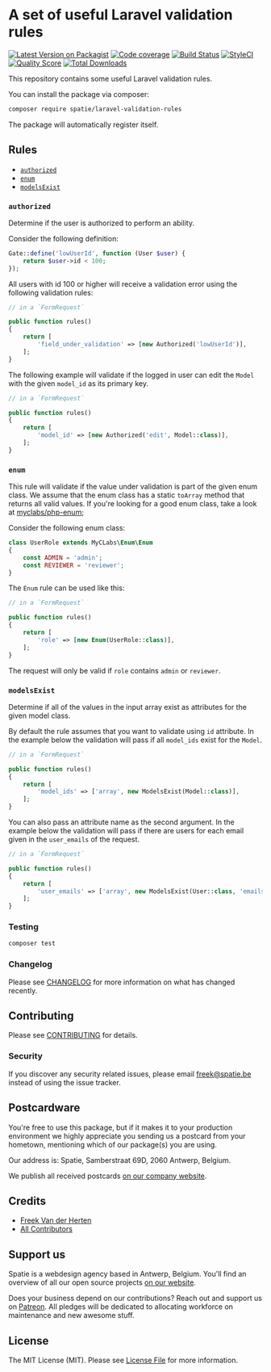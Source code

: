 # A set of useful Laravel validation rules

[![Latest Version on Packagist](https://img.shields.io/packagist/v/spatie/laravel-validation-rules.svg?style=flat-square)](https://packagist.org/packages/spatie/laravel-validation-rules)
[![Code coverage](https://scrutinizer-ci.com/g/spatie/laravel-validation-rules/badges/coverage.png)](https://scrutinizer-ci.com/g/spatie/laravel-validation-rules)
[![Build Status](https://img.shields.io/travis/spatie/laravel-validation-rules/master.svg?style=flat-square)](https://travis-ci.org/spatie/laravel-validation-rules)
[![StyleCI](https://github.styleci.io/repos/152587206/shield?branch=master)](https://github.styleci.io/repos/152587206)
[![Quality Score](https://img.shields.io/scrutinizer/g/spatie/laravel-validation-rules.svg?style=flat-square)](https://scrutinizer-ci.com/g/spatie/laravel-validation-rules)
[![Total Downloads](https://img.shields.io/packagist/dt/spatie/laravel-validation-rules.svg?style=flat-square)](https://packagist.org/packages/spatie/laravel-validation-rules)

This repository contains some useful Laravel validation rules.


You can install the package via composer:

```bash
composer require spatie/laravel-validation-rules
```

The package will automatically register itself.


## Rules

- [`authorized`](#authorized)
- [`enum`](#enum)
- [`modelsExist`](#modelids)

### `authorized`

Determine if the user is authorized to perform an ability. 

Consider the following definition:

```php
Gate::define('lowUserId', function (User $user) {
    return $user->id < 100;
});
```

All users with id 100 or higher will receive a validation error using the following validation rules:

```php
// in a `FormRequest`

public function rules()
{
    return [
        'field_under_validation' => [new Authorized('lowUserId')],
    ];
}
```

The following example will validate if the logged in user can edit the `Model` with the given `model_id` as its primary key.

```php
// in a `FormRequest`

public function rules()
{
    return [
        'model_id' => [new Authorized('edit', Model::class)],
    ];
}
```

### `enum`

This rule will validate if the value under validation is part of the given enum class. We assume that the enum class has a static `toArray` method that returns all valid values. If you're looking for a good enum class, take a look at [myclabs/php-enum](https://github.com/myclabs/php-enum);

Consider the following enum class:

```php
class UserRole extends MyCLabs\Enum\Enum
{
    const ADMIN = 'admin';
    const REVIEWER = 'reviewer';
}
```

The `Enum` rule can be used like this:

```php
// in a `FormRequest`

public function rules()
{
    return [
        'role' => [new Enum(UserRole::class)],
    ];
}
```

The request will only be valid if `role` contains `admin` or `reviewer`.

### `modelsExist`

Determine if all of the values in the input array exist as attributes for the given model class. 

By default the rule assumes that you want to validate using `id` attribute. In the example below the validation will pass if all `model_ids` exist for the `Model`.


```php
// in a `FormRequest`

public function rules()
{
    return [
        'model_ids' => ['array', new ModelsExist(Model::class)],
    ];
}
```


You can also pass an attribute name as the second argument. In the example below the validation will pass if there are users for each email given in the `user_emails` of the request.

```php
// in a `FormRequest`

public function rules()
{
    return [
        'user_emails' => ['array', new ModelsExist(User::class, 'emails')],
    ];
}
```

### Testing

``` bash
composer test
```

### Changelog

Please see [CHANGELOG](CHANGELOG.md) for more information on what has changed recently.

## Contributing

Please see [CONTRIBUTING](CONTRIBUTING.md) for details.

### Security

If you discover any security related issues, please email freek@spatie.be instead of using the issue tracker.

## Postcardware

You're free to use this package, but if it makes it to your production environment we highly appreciate you sending us a postcard from your hometown, mentioning which of our package(s) you are using.

Our address is: Spatie, Samberstraat 69D, 2060 Antwerp, Belgium.

We publish all received postcards [on our company website](https://spatie.be/en/opensource/postcards).

## Credits

- [Freek Van der Herten](https://github.com/freekmurze)
- [All Contributors](../../contributors)

## Support us

Spatie is a webdesign agency based in Antwerp, Belgium. You'll find an overview of all our open source projects [on our website](https://spatie.be/opensource).

Does your business depend on our contributions? Reach out and support us on [Patreon](https://www.patreon.com/spatie). 
All pledges will be dedicated to allocating workforce on maintenance and new awesome stuff.

## License

The MIT License (MIT). Please see [License File](LICENSE.md) for more information.
